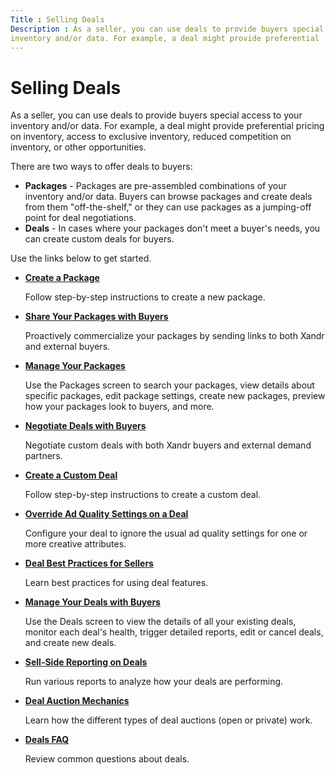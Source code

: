```yaml
---
Title : Selling Deals
Description : As a seller, you can use deals to provide buyers special access to your
inventory and/or data. For example, a deal might provide preferential
---
```



# Selling Deals



As a seller, you can use deals to provide buyers special access to your
inventory and/or data. For example, a deal might provide preferential
pricing on inventory, access to exclusive inventory, reduced competition
on inventory, or other opportunities.

There are two ways to offer deals to buyers:

- **Packages** - Packages are pre-assembled combinations of your
  inventory and/or data. Buyers can browse packages and create deals
  from them "off-the-shelf," or they can use packages as a jumping-off
  point for deal negotiations.
- **Deals** - In cases where your packages don't meet a buyer's needs,
  you can create custom deals for buyers.

Use the links below to get started.

- **<a href="create-a-package.html" class="xref">Create a Package</a>**

  Follow step-by-step instructions to create a new package.

- **<a href="share-your-packages-with-buyers.html" class="xref">Share Your
  Packages with Buyers</a>**

  Proactively commercialize your packages by sending links to both
  Xandr and external buyers.

- **<a href="manage-your-packages.html" class="xref">Manage Your
  Packages</a>**

  Use the Packages screen to search your packages, view details about
  specific packages, edit package settings, create new packages, preview
  how your packages look to buyers, and more.

- **<a href="negotiate-deals-with-buyers.html" class="xref">Negotiate Deals
  with Buyers</a>**

  Negotiate custom deals with both Xandr buyers
  and external demand partners.

- **<a href="create-a-custom-deal.html" class="xref">Create a Custom
  Deal</a>**

  Follow step-by-step instructions to create a custom deal.

- **<a href="override-ad-quality-settings-on-a-deal.html"
  class="xref">Override Ad Quality Settings on a Deal</a>**

  Configure your deal to ignore the usual ad quality settings for one or
  more creative attributes.

- **<a href="deal-best-practices-for-sellers.html" class="xref">Deal Best
  Practices for Sellers</a>**

  Learn best practices for using deal features.

- **<a href="manage-your-deals-with-buyers.html" class="xref">Manage Your
  Deals with Buyers</a>**

  Use the Deals screen to view the details of all your existing deals,
  monitor each deal's health, trigger detailed reports, edit or cancel
  deals, and create new deals.

- **<a href="sell-side-reporting-on-deals.html" class="xref">Sell-Side
  Reporting on Deals</a>**

  Run various reports to analyze how your deals are performing.

- **<a href="deal-auction-mechanics.html" class="xref">Deal Auction
  Mechanics</a>**

  Learn how the different types of deal auctions (open or private) work.

- **<a href="deals-faq.html" class="xref">Deals FAQ</a>**

  Review common questions about deals.




